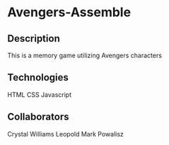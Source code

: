 # Avengers-Assemble

## Description

This is a memory game utilizing Avengers characters

## Technologies

HTML
CSS
Javascript

## Collaborators

Crystal Williams
Leopold
Mark Powalisz
